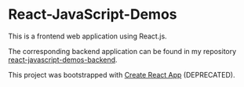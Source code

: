 # React-JavaScript-Demos

This is a frontend web application using React.js.

The corresponding backend application can be found in my repository [react-javascript-demos-backend](https://github.com/apostl87/react-javascript-demos-backend).

This project was bootstrapped with [Create React App](https://github.com/facebook/create-react-app) (DEPRECATED).
